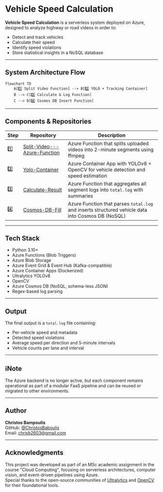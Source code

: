 # Vehicle Speed Calculation

**Vehicle Speed Calculation** is a serverless system deployed on Azure, designed to analyze highway or road videos in order to:
- Detect and track vehicles
- Calculate their speed
- Identify speed violations
- Store statistical insights in a NoSQL database

---

## System Architecture Flow

```mermaid
flowchart TD
    A[1️⃣ Split Video Function] --> B[2️⃣ YOLO + Tracking Container]
    B --> C[3️⃣ Calculate & Log Function]
    C --> D[4️⃣ Cosmos DB Insert Function]
```

---

## Components & Repositories

| Step | Repository | Description |
|------|------------|-------------|
| 1️⃣ | [Split-Video---Azure-Function](https://github.com/ChristosBaboulis/Split-Video---Azure-Function) | Azure Function that splits uploaded videos into 2-minute segments using ffmpeg |
| 2️⃣ | [Yolo-Container](https://github.com/ChristosBaboulis/Yolo-Container) | Azure Container App with YOLOv8 + OpenCV for vehicle detection and speed estimation |
| 3️⃣ | [Calculate-Result](https://github.com/ChristosBaboulis/Calculate-Result) | Azure Function that aggregates all segment logs into `total.log` with summaries |
| 4️⃣ | [Cosmos-DB-Fill](https://github.com/ChristosBaboulis/Cosmos-DB-Fill) | Azure Function that parses `total.log` and inserts structured vehicle data into Cosmos DB (NoSQL) |

---

## Tech Stack

- Python 3.10+
- Azure Functions (Blob Triggers)
- Azure Blob Storage
- Azure Event Grid & Event Hub (Kafka-compatible)
- Azure Container Apps (Dockerized)
- Ultralytics YOLOv8
- OpenCV
- Azure Cosmos DB (NoSQL, schema-less JSON)
- Regex-based log parsing

---

## Output

The final output is a `total.log` file containing:
- Per-vehicle speed and metadata
- Detected speed violations
- Average speed per direction and 5-minute intervals
- Vehicle counts per lane and interval

---

## ℹNote

The Azure backend is no longer active, but each component remains operational as part of a modular FaaS pipeline and can be reused or migrated to other environments.

---

## Author

**Christos Bampoulis**  
GitHub: [@ChristosBaboulis](https://github.com/ChristosBaboulis)  
Email: chrisb2603@gmail.com

---

## Acknowledgments

This project was developed as part of an MSc academic assignment in the course "Cloud Computing", focusing on serverless architectures, computer vision, and event-driven pipelines using Azure.  
Special thanks to the open-source communities of [Ultralytics](https://github.com/ultralytics/ultralytics) and [OpenCV](https://opencv.org/) for their foundational tools.
